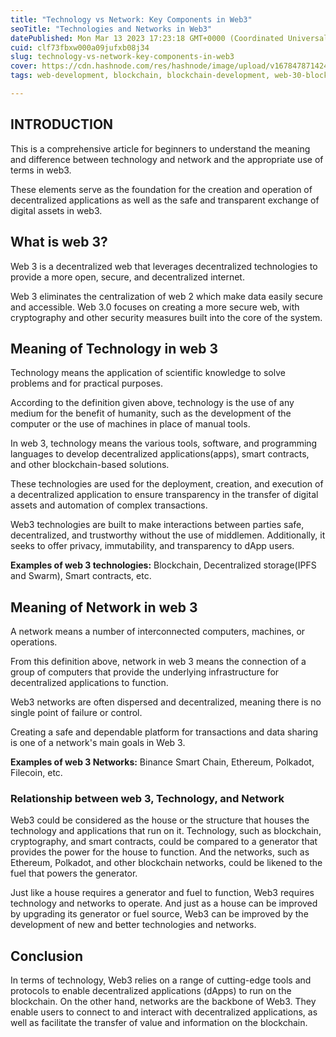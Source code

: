 ```yaml
---
title: "Technology vs Network: Key Components in Web3"
seoTitle: "Technologies and Networks in Web3"
datePublished: Mon Mar 13 2023 17:23:18 GMT+0000 (Coordinated Universal Time)
cuid: clf73fbxw000a09jufxb08j34
slug: technology-vs-network-key-components-in-web3
cover: https://cdn.hashnode.com/res/hashnode/image/upload/v1678478714246/35b4ab32-8c5f-4dc3-aded-658194149241.jpeg
tags: web-development, blockchain, blockchain-development, web-30-blockchain-market, web-3

---
```


## **INTRODUCTION**

This is a comprehensive article for beginners to understand the meaning and difference between technology and network and the appropriate use of terms in web3.

These elements serve as the foundation for the creation and operation of decentralized applications as well as the safe and transparent exchange of digital assets in web3.

## **What is web 3?**

Web 3 is a decentralized web that leverages decentralized technologies to provide a more open, secure, and decentralized internet.

Web 3 eliminates the centralization of web 2 which make data easily secure and accessible. Web 3.0 focuses on creating a more secure web, with cryptography and other security measures built into the core of the system.

## Meaning of Technology in web 3

Technology means the application of scientific knowledge to solve problems and for practical purposes.

According to the definition given above, technology is the use of any medium for the benefit of humanity, such as the development of the computer or the use of machines in place of manual tools.

In web 3, technology means the various tools, software, and programming languages to develop decentralized applications(apps), smart contracts, and other blockchain-based solutions.

These technologies are used for the deployment, creation, and execution of a decentralized application to ensure transparency in the transfer of digital assets and automation of complex transactions.

Web3 technologies are built to make interactions between parties safe, decentralized, and trustworthy without the use of middlemen. Additionally, it seeks to offer privacy, immutability, and transparency to dApp users.

**Examples of web 3 technologies:** Blockchain, Decentralized storage(IPFS and Swarm), Smart contracts, etc.

## Meaning of Network in web **3**

A network means a number of interconnected computers, machines, or operations.

From this definition above, network in web 3 means the connection of a group of computers that provide the underlying infrastructure for decentralized applications to function.

Web3 networks are often dispersed and decentralized, meaning there is no single point of failure or control.

Creating a safe and dependable platform for transactions and data sharing is one of a network's main goals in Web 3.

**Examples of web 3 Networks:** Binance Smart Chain, Ethereum, Polkadot, Filecoin, etc.

### **Relationship between web 3, Technology, and Network**

Web3 could be considered as the house or the structure that houses the technology and applications that run on it. Technology, such as blockchain, cryptography, and smart contracts, could be compared to a generator that provides the power for the house to function. And the networks, such as Ethereum, Polkadot, and other blockchain networks, could be likened to the fuel that powers the generator.

Just like a house requires a generator and fuel to function, Web3 requires technology and networks to operate. And just as a house can be improved by upgrading its generator or fuel source, Web3 can be improved by the development of new and better technologies and networks.

## **Conclusion**

In terms of technology, Web3 relies on a range of cutting-edge tools and protocols to enable decentralized applications (dApps) to run on the blockchain. On the other hand, networks are the backbone of Web3. They enable users to connect to and interact with decentralized applications, as well as facilitate the transfer of value and information on the blockchain.